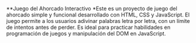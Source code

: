 **Juego del Ahorcado Interactivo
*Este es un proyecto de juego del ahorcado simple y funcional desarrollado con HTML, CSS y JavaScript. El juego permite a los usuarios adivinar palabras letra por letra, con un límite de intentos antes de perder. Es ideal para practicar habilidades en programación de juegos y manipulación del DOM en JavaScript.
